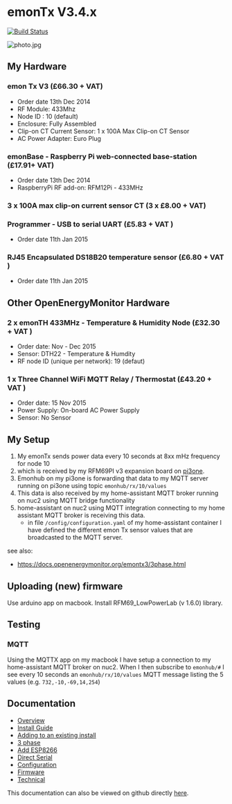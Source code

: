 # emonTx V3.4.x

[![Build Status](https://travis-ci.org/openenergymonitor/emontx3.svg?branch=master)](https://travis-ci.org/openenergymonitor/emontx3)

![photo.jpg](hardware/photo.jpg)

## My Hardware

### emon Tx V3 (£66.30 + VAT)

* Order date 13th Dec 2014
* RF Module: 433Mhz
* Node ID : 10 (default)
* Enclosure: Fully Assembled
* Clip-on CT Current Sensor: 1 x 100A Max Clip-on CT Sensor
* AC Power Adapter: Euro Plug

### emonBase - Raspberry Pi web-connected base-station (£17.91+ VAT)

* Order date 13th Dec 2014
* RaspberryPi RF add-on: RFM12Pi - 433MHz

###  3 x 100A max clip-on current sensor CT (3 x £8.00 + VAT)

### Programmer - USB to serial UART (£5.83 + VAT )

* Order date 11th Jan 2015

### RJ45 Encapsulated DS18B20 temperature sensor (£6.80 + VAT )

* Order date 11th Jan 2015

## Other OpenEnergyMonitor Hardware

### 2 x emonTH 433MHz - Temperature & Humidity Node (£32.30 + VAT )

* Order date: Nov - Dec 2015
* Sensor: DTH22 - Temperature & Humdity
* RF node ID (unique per network): 19 (defaut)

### 1 x  Three Channel WiFi MQTT Relay / Thermostat (£43.20 + VAT )

* Order date: 15 Nov 2015
* Power Supply: On-board AC Power Supply
* Sensor: No Sensor

## My Setup

1. My emonTx sends power data every 10 seconds at 8xx mHz frequency for node 10
2. which is received by my RFM69PI v3 expansion board on [pi3one](https://github.com/janvda/pi3one).
3. Emonhub on my pi3one is forwarding that data to my MQTT server running on pi3one using topic `emonhub/rx/10/values`
4. This data is also received by my home-assistant MQTT broker running on nuc2 using MQTT bridge functionality
5. home-assistant on nuc2 using MQTT integration connecting to my home assistant MQTT broker is receiving this data.
   * in file `/config/configuration.yaml` of my home-assistant container I have defined the different emon Tx sensor values that are broadcasted to the MQTT server.


see also:

* https://docs.openenergymonitor.org/emontx3/3phase.html

## Uploading (new) firmware

Use arduino app on macbook.
Install RFM69_LowPowerLab (v 1.6.0) library.

## Testing

### MQTT

Using the MQTTX app on my macbook I have setup a connection to my home-assistant MQTT broker on nuc2.  When I then subscribe to `emonhub/#` I see every 10 seconds an `emonhub/rx/10/values` MQTT message listing the 5 values (e.g. `732,-10,-69,14,254`)

## Documentation

- [Overview](https://docs.openenergymonitor.org/emontx3/overview.html)
- [Install Guide](https://docs.openenergymonitor.org/emontx3/install.html)
- [Adding to an existing install](https://docs.openenergymonitor.org/emontx3/add.html)
- [3 phase](https://docs.openenergymonitor.org/emontx3/3phase.html)
- [Add ESP8266](https://docs.openenergymonitor.org/emontx3/esp8266.html)
- [Direct Serial](https://docs.openenergymonitor.org/emontx3/direct.html)
- [Configuration](https://docs.openenergymonitor.org/emontx3/configuration.html)
- [Firmware](https://docs.openenergymonitor.org/emontx3/firmware.html)
- [Technical](https://docs.openenergymonitor.org/emontx3/technical.html)

This documentation can also be viewed on github directly [here](docs).
